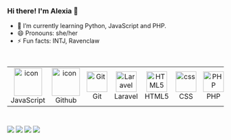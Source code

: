 ### Hi there! I'm Alexia 👋

- 🌱 I’m currently learning Python, JavaScript and PHP.
- 😄 Pronouns: she/her
- ⚡ Fun facts: INTJ, Ravenclaw

<!--| <a href="https://github.com/diamondyhand?tab=repositories"><img align="center" src="https://github-readme-stats.vercel.app/api?username=alexiagregorio&show_icons=true&include_all_commits=true&theme=buefy&hide_border=true" alt="Super's github stats" /> </a> | <a href="https://github.com/diamondyhand?tab=repositories"><img align="center" src="https://github-readme-stats.vercel.app/api/top-langs/?username=alexiagregorio&layout=compact&theme=buefy&hide_border=true" /> </a> | -->


<!--<div>
  <a href="https://github.com/alexiagregorio">
  <img height="180em" src="https://github-readme-stats.vercel.app/api?username=alexiagregorio&show_icons=true&theme=dracula&include_all_commits=true&count_private=true"/>
  <img height="180em" src="https://github-readme-stats.vercel.app/api/top-langs/?username=alexiagregorio&layout=compact&langs_count=16&theme=dracula"/>
</div>-->


 <!-- <div>
  <a href="https://github.com/alexiagregorio">
  <img height="180em" src="https://github-readme-stats.vercel.app/api/top-langs/?username=alexiagregorio&layout=compact&langs_count=16&theme=dracula"/>
</div> -->
  
<!--![top-langs](https://github-readme-stats.vercel.app/api/top-langs?username=alexiagregorio&show_icons=true&theme=radical) 

<div style="display: inline_block"><br>
  <a href="https://www.php.net/manual/en/intro-whatis.php" target="_blank"><img align="center" alt="PHP" height="70px" width="50px" src="https://raw.githubusercontent.com/devicons/devicon/1119b9f84c0290e0f0b38982099a2bd027a48bf1/icons/php/php-original.svg"> </a>
   <a href="https://laravel.com/" target="_blank"><img align="left" alt="Laravel" height="42px" src="https://raw.githubusercontent.com/devicons/devicon/1119b9f84c0290e0f0b38982099a2bd027a48bf1/icons/laravel/laravel-plain-wordmark.svg"></a>
  <a href="https://developer.mozilla.org/en-US/docs/Web/JavaScript" target="_blank"> <img align="left" alt="JavaScript" height ="42px"  src="https://raw.githubusercontent.com/rahul-jha98/github_readme_icons/main/language_and_tools/square/javascript/javascript.svg"> </a>
  <a href="https://www.python.org" target="_blank"><img align="left" alt="Python" height ="42px" src="https://raw.githubusercontent.com/rahul-jha98/github_readme_icons/main/language_and_tools/square/python/python.svg"></a>
  <a href="https://developer.mozilla.org/pt-BR/docs/Web/HTML" target="_blank"> <img src="https://raw.githubusercontent.com/devicons/devicon/master/icons/html5/html5-original.svg" alt="html" height='42px'/> </a>
   <a href="https://developer.mozilla.org/pt-BR/docs/Web/CSS" target="_blank"> <img src="https://raw.githubusercontent.com/devicons/devicon/master/icons/css3/css3-original.svg" alt="css" height='42px'/> </a>
  <a href="https://git-scm.com/" target="_blank"> <img src="https://raw.githubusercontent.com/rahul-jha98/github_readme_icons/main/language_and_tools/square/git-scm/git-scm.svg" align="left" alt="git" height='42px'/> </a>
  
  <!--<img align="center" alt="Rafa-CSS" height="30" width="40" src="https://raw.githubusercontent.com/devicons/devicon/master/icons/css3/css3-original.svg">
  <a href="https://git-scm.com/" target="_blank"> <img src="https://raw.githubusercontent.com/rahul-jha98/github_readme_icons/main/language_and_tools/square/git-scm/git-scm.svg" align="left" alt="git" height='42px'/> </a> -->
   <!-- <img align="center" alt="Rafa-HTML" height="30" width="40" src="https://raw.githubusercontent.com/devicons/devicon/master/icons/html5/html5-original.svg">-->
   <!--<img align="center" alt="Rafa-Python" height="30" width="40" src="https://raw.githubusercontent.com/devicons/devicon/master/icons/python/python-original.svg"> -->
  <!--<img align="center" alt="Rafa-Js" height="30" width="40" src="https://raw.githubusercontent.com/devicons/devicon/master/icons/javascript/javascript-plain.svg">
</div>-->

##
<div style="display: flex; align-items: flex-start; align: center">
<table align="center">
<tr>
  <td align="center" width="96">
        <img src="https://techstack-generator.vercel.app/js-icon.svg" alt="icon" width="65" height="65" />
      <br>JavaScript
    </td>
   <td align="center" width="96">
       <img src="https://techstack-generator.vercel.app/github-icon.svg" alt="icon" width="65" height="65" />
      <br>Github
    </td>
   <td align="center" width="96"> 
        <img src="https://user-images.githubusercontent.com/25181517/192108372-f71d70ac-7ae6-4c0d-8395-51d8870c2ef0.png" width="48" height="48" alt="Git" />
      <br>Git
    </td>
  <td align="center"  width="96">
        <img src="https://skillicons.dev/icons?i=laravel" width="48" height="48" alt="Laravel" />
      <br>Laravel
    </td>
  <td align="center"  width="96">
        <img src="https://skillicons.dev/icons?i=html" width="48" height="48" alt="HTML5" />
      <br>HTML5
    </td>
  <td align="center" width="96">
        <img src="https://skillicons.dev/icons?i=css" width="48" height="48" alt="css" />
      <br>CSS
    </td>
   <td align="center" width="96">
        <img src="https://skillicons.dev/icons?i=php" width="48" height="48" alt="PHP" />
      <br>PHP
    </td>
   <td align="center" width="96">
      <a href="#macropower-tech">
        <img src="https://techstack-generator.vercel.app/python-icon.svg" alt="icon" width="65" height="65" />
      </a>
      <br>Python
    </td>
  <td align="center" width="96">
        <img src="https://skillicons.dev/icons?i=postgres" width="48" height="48" alt="PostgreSQL" />
      <br>PostgreSQL
    </td>
  
</tr>
</table>
<br><br>


</div>

##

<div> 
  <a href="https://instagram.com/alexiagregorio" target="_blank"><img src="https://img.shields.io/badge/-Instagram-%23E4405F?style=for-the-badge&logo=instagram&logoColor=white" target="_blank"></a>
  <a href="https://twitter.com/AlexiaGregorio_" target="_blank"><img src="https://img.shields.io/badge/Twitter-1DA1F2?style=for-the-badge&logo=twitter&logoColor=white" target="_blank"></a>
  <a href="https://br.linkedin.com/in/alexia-gregorio-91436b111?original_referer=https%3A%2F%2Fwww.google.com%2F" target="_blank"><img src="https://img.shields.io/badge/-LinkedIn-%230077B5?style=for-the-badge&logo=linkedin&logoColor=white" target="_blank"></a> 
  <a href="https://discord.gg/wcPasdu2e3" target="_blank"><img src="https://img.shields.io/badge/Discord-7289DA?style=for-the-badge&logo=discord&logoColor=white" target="_blank"></a>
  
</div>

##
 
<!-- ![Snake animation](https://github.com/alexiagregorio/alexiagregorio/blob/output/github-contribution-grid-snake.svg) 
![snake gif](https://github.com/alexiagregorio/alexiagregorio/blob/output/github-contribution-grid-snake.svg) -->




